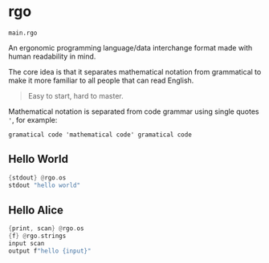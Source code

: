 # rgo
`main.rgo`

An ergonomic programming language/data interchange format made with human readability in mind.

The core idea is that it separates mathematical notation from grammatical to make it more familiar to all people that can read English.

>Easy to start, hard to master.

Mathematical notation is separated from code grammar using single quotes `'`, for example:

```rgo
gramatical code 'mathematical code' gramatical code 
```

## Hello World

```rust
{stdout} @rgo.os
stdout "hello world"
```

## Hello Alice

```rust
{print, scan} @rgo.os
{f} @rgo.strings
input scan 
output f"hello {input}"
```

